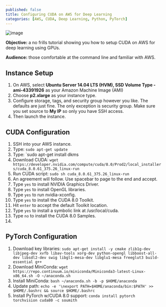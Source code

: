 ```yaml
---
published: false
title: Configuring CUDA on AWS for Deep Learning
categories: [AWS, CUDA, Deep Learning, Python, PyTorch]
---
```

![image](/assets/images/name.jpeg?raw=true)

**Objective:** a no frills tutorial showing you how to setup CUDA on AWS for deep learning using GPUs.

**Audience:** those comfortable at the command line and familiar with AWS. 

## Instance Setup
1. On AWS, select **Ubuntu Server 14.04 LTS (HVM), SSD Volume Type - ami-43391926** as your Amazon Machine Image (AMI)
2. Choose **p2.xlarge** as your instance type. 
3. Configure storage, tags, and security group however you like. The defaults are just fine. The only exception is security group. Make sure you set source to **My IP** so only you have SSH access.
4. Then launch the instance.

## CUDA Configuration
1. SSH into your AWS instance.
2. Type: `sudo apt-get update`
3. Type: `sudo apt-get install dkms
3. Download CUDA: `wget https://developer.nvidia.com/compute/cuda/8.0/Prod2/local_installers/cuda_8.0.61_375.26_linux-run`
4. Run CUDA script: `sudo sh cuda_8.0.61_375.26_linux-run`
5. An agreement will follow. Use spacebar to page to the end and accept.
6. Type `yes` to install NVIDIA Graphics Driver.
7. Type `yes` to install OpenGL libraries.
8. Type `yes` to run nvidia-xconfig.
9. Type `yes` to install the CUDA 8.0 Toolkit.
10. Hit `enter` to accept the default Toolkit location.
11. Type `yes` to install a symbolic link at /usr/local/cuda.
12. Type `no` to install the CUDA 8.0 Samples.
13.

## PyTorch Configuration
1. Download key libraries: `sudo apt-get install -y cmake zlib1g-dev libjpeg-dev xvfb libav-tools xorg-dev python-opengl libboost-all-dev libsdl2-dev swig libgl1-mesa-dev libglu1-mesa freeglut3 build-essential g++`
2. Download MiniConda: `wget https://repo.continuum.io/miniconda/Miniconda3-latest-Linux-x86_64.sh -O ~/anaconda.sh`
3. Install MiniConda: `bash ~/anaconda.sh -b -p $HOME/anaconda`
4. Update path: `echo -e '\nexport PATH=$HOME/anaconda/bin:$PATH' >> $HOME/.bashrc && source $HOME/.bashrc`
5. Install PyTorch w/CUDA 8.0 support: `conda install pytorch torchvision cuda80 -c soumith`
